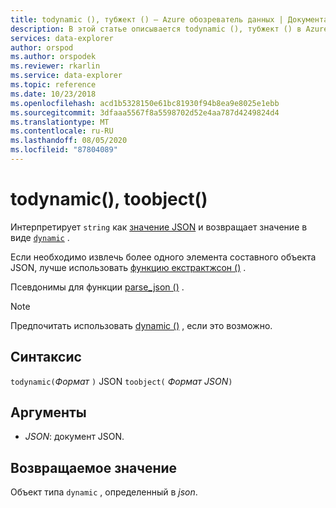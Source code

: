 ```yaml
---
title: todynamic (), тубжект () — Azure обозреватель данных | Документация Майкрософт
description: В этой статье описывается todynamic (), тубжект () в Azure обозреватель данных.
services: data-explorer
author: orspod
ms.author: orspodek
ms.reviewer: rkarlin
ms.service: data-explorer
ms.topic: reference
ms.date: 10/23/2018
ms.openlocfilehash: acd1b5328150e61bc81930f94b8ea9e8025e1ebb
ms.sourcegitcommit: 3dfaaa5567f8a5598702d52e4aa787d4249824d4
ms.translationtype: MT
ms.contentlocale: ru-RU
ms.lasthandoff: 08/05/2020
ms.locfileid: "87804089"
---
```

# <a name="todynamic-toobject"></a>todynamic(), toobject()

Интерпретирует `string` как [значение JSON](https://json.org/) и возвращает значение в виде [`dynamic`](./scalar-data-types/dynamic.md) . 

Если необходимо извлечь более одного элемента составного объекта JSON, лучше использовать [функцию екстрактжсон ()](./extractjsonfunction.md) .

Псевдонимы для функции [parse_json ()](./parsejsonfunction.md) .

> [!NOTE]
> Предпочитать использовать [dynamic ()](./scalar-data-types/dynamic.md) , если это возможно.

## <a name="syntax"></a>Синтаксис

`todynamic(`*Формат* `)` 
 JSON `toobject(` *Формат JSON*`)`

## <a name="arguments"></a>Аргументы

* *JSON*: документ JSON.

## <a name="returns"></a>Возвращаемое значение

Объект типа `dynamic` , определенный в *json*.
